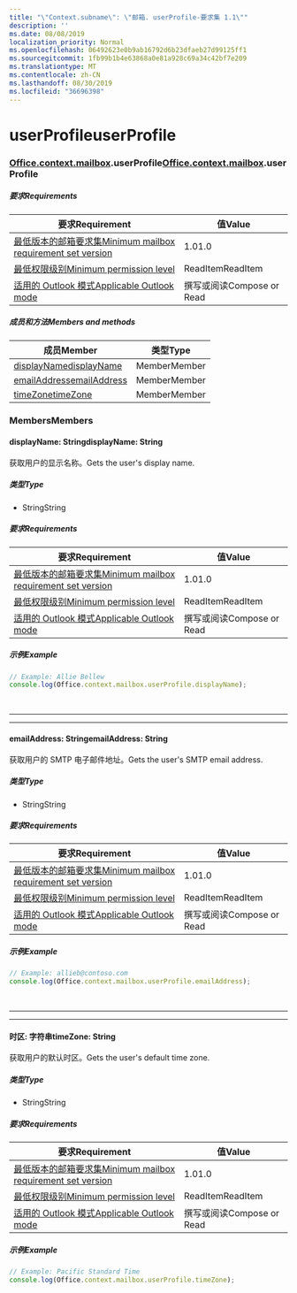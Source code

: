 ```yaml
---
title: "\"Context.subname\": \"邮箱. userProfile-要求集 1.1\""
description: ''
ms.date: 08/08/2019
localization_priority: Normal
ms.openlocfilehash: 06492623e0b9ab16792d6b23dfaeb27d99125ff1
ms.sourcegitcommit: 1fb99b1b4e63868a0e81a928c69a34c42bf7e209
ms.translationtype: MT
ms.contentlocale: zh-CN
ms.lasthandoff: 08/30/2019
ms.locfileid: "36696398"
---
```

# <a name="userprofile"></a><span data-ttu-id="e2c95-102">userProfile</span><span class="sxs-lookup"><span data-stu-id="e2c95-102">userProfile</span></span>

### <a name="officeofficemdcontextofficecontextmdmailboxofficecontextmailboxmduserprofile"></a><span data-ttu-id="e2c95-103">[Office](Office.md)[.context](Office.context.md)[.mailbox](Office.context.mailbox.md).userProfile</span><span class="sxs-lookup"><span data-stu-id="e2c95-103">[Office](Office.md)[.context](Office.context.md)[.mailbox](Office.context.mailbox.md).userProfile</span></span>

##### <a name="requirements"></a><span data-ttu-id="e2c95-104">要求</span><span class="sxs-lookup"><span data-stu-id="e2c95-104">Requirements</span></span>

|<span data-ttu-id="e2c95-105">要求</span><span class="sxs-lookup"><span data-stu-id="e2c95-105">Requirement</span></span>| <span data-ttu-id="e2c95-106">值</span><span class="sxs-lookup"><span data-stu-id="e2c95-106">Value</span></span>|
|---|---|
|[<span data-ttu-id="e2c95-107">最低版本的邮箱要求集</span><span class="sxs-lookup"><span data-stu-id="e2c95-107">Minimum mailbox requirement set version</span></span>](/office/dev/add-ins/reference/requirement-sets/outlook-api-requirement-sets)| <span data-ttu-id="e2c95-108">1.0</span><span class="sxs-lookup"><span data-stu-id="e2c95-108">1.0</span></span>|
|[<span data-ttu-id="e2c95-109">最低权限级别</span><span class="sxs-lookup"><span data-stu-id="e2c95-109">Minimum permission level</span></span>](/outlook/add-ins/understanding-outlook-add-in-permissions)| <span data-ttu-id="e2c95-110">ReadItem</span><span class="sxs-lookup"><span data-stu-id="e2c95-110">ReadItem</span></span>|
|[<span data-ttu-id="e2c95-111">适用的 Outlook 模式</span><span class="sxs-lookup"><span data-stu-id="e2c95-111">Applicable Outlook mode</span></span>](/outlook/add-ins/#extension-points)| <span data-ttu-id="e2c95-112">撰写或阅读</span><span class="sxs-lookup"><span data-stu-id="e2c95-112">Compose or Read</span></span>|

##### <a name="members-and-methods"></a><span data-ttu-id="e2c95-113">成员和方法</span><span class="sxs-lookup"><span data-stu-id="e2c95-113">Members and methods</span></span>

| <span data-ttu-id="e2c95-114">成员</span><span class="sxs-lookup"><span data-stu-id="e2c95-114">Member</span></span> | <span data-ttu-id="e2c95-115">类型</span><span class="sxs-lookup"><span data-stu-id="e2c95-115">Type</span></span> |
|--------|------|
| [<span data-ttu-id="e2c95-116">displayName</span><span class="sxs-lookup"><span data-stu-id="e2c95-116">displayName</span></span>](#displayname-string) | <span data-ttu-id="e2c95-117">Member</span><span class="sxs-lookup"><span data-stu-id="e2c95-117">Member</span></span> |
| [<span data-ttu-id="e2c95-118">emailAddress</span><span class="sxs-lookup"><span data-stu-id="e2c95-118">emailAddress</span></span>](#emailaddress-string) | <span data-ttu-id="e2c95-119">Member</span><span class="sxs-lookup"><span data-stu-id="e2c95-119">Member</span></span> |
| [<span data-ttu-id="e2c95-120">timeZone</span><span class="sxs-lookup"><span data-stu-id="e2c95-120">timeZone</span></span>](#timezone-string) | <span data-ttu-id="e2c95-121">Member</span><span class="sxs-lookup"><span data-stu-id="e2c95-121">Member</span></span> |

### <a name="members"></a><span data-ttu-id="e2c95-122">Members</span><span class="sxs-lookup"><span data-stu-id="e2c95-122">Members</span></span>

#### <a name="displayname-string"></a><span data-ttu-id="e2c95-123">displayName: String</span><span class="sxs-lookup"><span data-stu-id="e2c95-123">displayName: String</span></span>

<span data-ttu-id="e2c95-124">获取用户的显示名称。</span><span class="sxs-lookup"><span data-stu-id="e2c95-124">Gets the user's display name.</span></span>

##### <a name="type"></a><span data-ttu-id="e2c95-125">类型</span><span class="sxs-lookup"><span data-stu-id="e2c95-125">Type</span></span>

*   <span data-ttu-id="e2c95-126">String</span><span class="sxs-lookup"><span data-stu-id="e2c95-126">String</span></span>

##### <a name="requirements"></a><span data-ttu-id="e2c95-127">要求</span><span class="sxs-lookup"><span data-stu-id="e2c95-127">Requirements</span></span>

|<span data-ttu-id="e2c95-128">要求</span><span class="sxs-lookup"><span data-stu-id="e2c95-128">Requirement</span></span>| <span data-ttu-id="e2c95-129">值</span><span class="sxs-lookup"><span data-stu-id="e2c95-129">Value</span></span>|
|---|---|
|[<span data-ttu-id="e2c95-130">最低版本的邮箱要求集</span><span class="sxs-lookup"><span data-stu-id="e2c95-130">Minimum mailbox requirement set version</span></span>](/office/dev/add-ins/reference/requirement-sets/outlook-api-requirement-sets)| <span data-ttu-id="e2c95-131">1.0</span><span class="sxs-lookup"><span data-stu-id="e2c95-131">1.0</span></span>|
|[<span data-ttu-id="e2c95-132">最低权限级别</span><span class="sxs-lookup"><span data-stu-id="e2c95-132">Minimum permission level</span></span>](/outlook/add-ins/understanding-outlook-add-in-permissions)| <span data-ttu-id="e2c95-133">ReadItem</span><span class="sxs-lookup"><span data-stu-id="e2c95-133">ReadItem</span></span>|
|[<span data-ttu-id="e2c95-134">适用的 Outlook 模式</span><span class="sxs-lookup"><span data-stu-id="e2c95-134">Applicable Outlook mode</span></span>](/outlook/add-ins/#extension-points)| <span data-ttu-id="e2c95-135">撰写或阅读</span><span class="sxs-lookup"><span data-stu-id="e2c95-135">Compose or Read</span></span>|

##### <a name="example"></a><span data-ttu-id="e2c95-136">示例</span><span class="sxs-lookup"><span data-stu-id="e2c95-136">Example</span></span>

```js
// Example: Allie Bellew
console.log(Office.context.mailbox.userProfile.displayName);
```

<br>

---
---

#### <a name="emailaddress-string"></a><span data-ttu-id="e2c95-137">emailAddress: String</span><span class="sxs-lookup"><span data-stu-id="e2c95-137">emailAddress: String</span></span>

<span data-ttu-id="e2c95-138">获取用户的 SMTP 电子邮件地址。</span><span class="sxs-lookup"><span data-stu-id="e2c95-138">Gets the user's SMTP email address.</span></span>

##### <a name="type"></a><span data-ttu-id="e2c95-139">类型</span><span class="sxs-lookup"><span data-stu-id="e2c95-139">Type</span></span>

*   <span data-ttu-id="e2c95-140">String</span><span class="sxs-lookup"><span data-stu-id="e2c95-140">String</span></span>

##### <a name="requirements"></a><span data-ttu-id="e2c95-141">要求</span><span class="sxs-lookup"><span data-stu-id="e2c95-141">Requirements</span></span>

|<span data-ttu-id="e2c95-142">要求</span><span class="sxs-lookup"><span data-stu-id="e2c95-142">Requirement</span></span>| <span data-ttu-id="e2c95-143">值</span><span class="sxs-lookup"><span data-stu-id="e2c95-143">Value</span></span>|
|---|---|
|[<span data-ttu-id="e2c95-144">最低版本的邮箱要求集</span><span class="sxs-lookup"><span data-stu-id="e2c95-144">Minimum mailbox requirement set version</span></span>](/office/dev/add-ins/reference/requirement-sets/outlook-api-requirement-sets)| <span data-ttu-id="e2c95-145">1.0</span><span class="sxs-lookup"><span data-stu-id="e2c95-145">1.0</span></span>|
|[<span data-ttu-id="e2c95-146">最低权限级别</span><span class="sxs-lookup"><span data-stu-id="e2c95-146">Minimum permission level</span></span>](/outlook/add-ins/understanding-outlook-add-in-permissions)| <span data-ttu-id="e2c95-147">ReadItem</span><span class="sxs-lookup"><span data-stu-id="e2c95-147">ReadItem</span></span>|
|[<span data-ttu-id="e2c95-148">适用的 Outlook 模式</span><span class="sxs-lookup"><span data-stu-id="e2c95-148">Applicable Outlook mode</span></span>](/outlook/add-ins/#extension-points)| <span data-ttu-id="e2c95-149">撰写或阅读</span><span class="sxs-lookup"><span data-stu-id="e2c95-149">Compose or Read</span></span>|

##### <a name="example"></a><span data-ttu-id="e2c95-150">示例</span><span class="sxs-lookup"><span data-stu-id="e2c95-150">Example</span></span>

```js
// Example: allieb@contoso.com
console.log(Office.context.mailbox.userProfile.emailAddress);
```

<br>

---
---

#### <a name="timezone-string"></a><span data-ttu-id="e2c95-151">时区: 字符串</span><span class="sxs-lookup"><span data-stu-id="e2c95-151">timeZone: String</span></span>

<span data-ttu-id="e2c95-152">获取用户的默认时区。</span><span class="sxs-lookup"><span data-stu-id="e2c95-152">Gets the user's default time zone.</span></span>

##### <a name="type"></a><span data-ttu-id="e2c95-153">类型</span><span class="sxs-lookup"><span data-stu-id="e2c95-153">Type</span></span>

*   <span data-ttu-id="e2c95-154">String</span><span class="sxs-lookup"><span data-stu-id="e2c95-154">String</span></span>

##### <a name="requirements"></a><span data-ttu-id="e2c95-155">要求</span><span class="sxs-lookup"><span data-stu-id="e2c95-155">Requirements</span></span>

|<span data-ttu-id="e2c95-156">要求</span><span class="sxs-lookup"><span data-stu-id="e2c95-156">Requirement</span></span>| <span data-ttu-id="e2c95-157">值</span><span class="sxs-lookup"><span data-stu-id="e2c95-157">Value</span></span>|
|---|---|
|[<span data-ttu-id="e2c95-158">最低版本的邮箱要求集</span><span class="sxs-lookup"><span data-stu-id="e2c95-158">Minimum mailbox requirement set version</span></span>](/office/dev/add-ins/reference/requirement-sets/outlook-api-requirement-sets)| <span data-ttu-id="e2c95-159">1.0</span><span class="sxs-lookup"><span data-stu-id="e2c95-159">1.0</span></span>|
|[<span data-ttu-id="e2c95-160">最低权限级别</span><span class="sxs-lookup"><span data-stu-id="e2c95-160">Minimum permission level</span></span>](/outlook/add-ins/understanding-outlook-add-in-permissions)| <span data-ttu-id="e2c95-161">ReadItem</span><span class="sxs-lookup"><span data-stu-id="e2c95-161">ReadItem</span></span>|
|[<span data-ttu-id="e2c95-162">适用的 Outlook 模式</span><span class="sxs-lookup"><span data-stu-id="e2c95-162">Applicable Outlook mode</span></span>](/outlook/add-ins/#extension-points)| <span data-ttu-id="e2c95-163">撰写或阅读</span><span class="sxs-lookup"><span data-stu-id="e2c95-163">Compose or Read</span></span>|

##### <a name="example"></a><span data-ttu-id="e2c95-164">示例</span><span class="sxs-lookup"><span data-stu-id="e2c95-164">Example</span></span>

```js
// Example: Pacific Standard Time
console.log(Office.context.mailbox.userProfile.timeZone);
```
